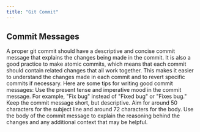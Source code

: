 ```yaml
---
title: "Git Commit"
---
```

## Commit Messages
A proper git commit should have a descriptive and concise commit message that explains the changes being made in the commit. It is also a good practice to make atomic commits, which means that each commit should contain related changes that all work together. This makes it easier to understand the changes made in each commit and to revert specific commits if necessary. Here are some tips for writing good commit messages: Use the present tense and imperative mood in the commit message. For example, "Fix bug" instead of "Fixed bug" or "Fixes bug." Keep the commit message short, but descriptive. Aim for around 50 characters for the subject line and around 72 characters for the body. Use the body of the commit message to explain the reasoning behind the changes and any additional context that may be helpful.